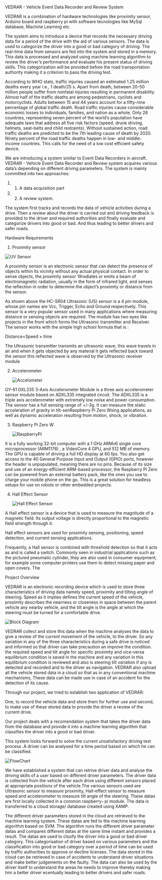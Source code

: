 VEDRAR - Vehicle Event Data Recorder and Review System

VEDRAR is a combination of hardware technologies like proximity sensor, Arduino board and raspberry pi with software tecnologies like MySql database, Machine Learning etc.

The system aims to introduce a device that records the necessary driving data for a period of the drive with the aid of various sensors. The data is used to categorize the driver into a good or bad category of driving. The real-time data from sensors are fed into the system and stored in a memory. This data is processed and analyzed using machine learning algorithm to review the driver’s performance and evaluate his present status of driving skills. This categorization will be provided before the road transportation authority making it a criterion to pass the driving test.

According to WHO stats, traffic injuries caused an estimated 1.25 million deaths every year
i.e., 1 death/25 s. Apart from death, between 20-50 million people suffer from nonfatal injuries
resulting in permanent disability. Almost half of the traffic deaths are among pedestrians, cyclists
and motorcyclists. Adults between 15 and 44 years account for a fifty-nine percentage of global
traffic death. Road traffic injuries cause considerable economic losses to individuals, families, and
nation as a whole. Only 28 countries, representing seven percent of the world’s population have
adequate laws that address all five risk factors (speed, drunk driving, helmets, seat-belts and child
restraints). Without sustained action, road traffic deaths are predicted to be the 7th leading cause
of death by 2020. Ninety percent of the road traffic deaths happen in low- and middle- income
countries. This calls for the need of a low cost efficient safety device.

We are introducing a system similar to Event Data Recorders in aircraft. VEDRAR -
Vehicle Event Data Recorder and Review system acquires various data’s depending on different
driving parameters. The system is mainly committed into two approaches:
1. 1. A data acquisition part
2. 2. A review system.

The system first tracks and records the data of vehicle activities during a drive. Then a
review about the driver is carried out and driving feedback is provided to the driver and required
authorities and finally evaluate and categorize drivers into good or bad. And thus leading to better
drivers and safer roads.


Hardware Requirements

1. Proximity sensor



![UV Sensor](https://user-images.githubusercontent.com/66065921/111907761-c45dee00-8a7c-11eb-8a7a-45b07246f57e.png)


 A proximity sensor is an electronic sensor that can detect the presence of objects within
 its vicinity without any actual physical contact. In order to sense objects, the proximity sensor
 19radiates or emits a beam of electromagnetic radiation, usually in the form of infrared light, and
 senses the reflection in order to determine the object’s proximity or distance from the sensor.


 As shown above the HC-SR04 Ultrasonic (US) sensor is a 4 pin module, whose pin names
 are Vcc, Trigger, Echo and Ground respectively. This sensor is a very popular sensor used in many
 applications where measuring distance or sensing objects are required. The module has two eyes
 like projects in the front which forms the Ultrasonic transmitter and Receiver. The sensor works
 with the simple high school formula that is : 
 
 Distance=Speed × time 
 
 The Ultrasonic transmitter transmits an ultrasonic wave, this wave travels in air and when it
 gets objected by any material it gets reflected back toward the sensor this reflected wave is observed
 by the Ultrasonic receiver module

2. Accelerometer

    ![Accelometer](https://user-images.githubusercontent.com/66065921/111907946-5bc34100-8a7d-11eb-8520-e9ff80396911.png)


GY-61 DXL335 3-Axis Accelerometer Module is a three axis accelerometer sensor module
based on ADXL335 integrated circuit. The ADXL335 is a triple axis accelerometer with extremely
low noise and power consumption. The sensor has a full sensing range of +/-3g. It can measure the
static acceleration of gravity in tilt-senRaspberry Pi Zero Wsing applications, as well as dynamic acceleration resulting
from motion, shock, or vibration.

3. Raspberry Pi Zero W

    ![RaspberryPI](https://user-images.githubusercontent.com/66065921/111908012-9927ce80-8a7d-11eb-9c09-f537a2824c33.png)
    
    
It is a fully working 32-bit computer with a 1 GHz ARMv6 single core microprocessor
(ARM1176) , a VideoCore 4 GPU, and 512 MB of memory. The GPU is capable of driving a full
HD display at 60 fps. You also get access to the 40 General Purpose Input and Output (GPIO)
ports, however the header is unpopulated, meaning there are no pins. Because of its size and use of
an energy-efficient ARM-based processor, the Raspberry Pi Zero can be powered from an external battery pack, like the ones you use to charge your mobile phone on 
the go. This is a great solution for headless setups for use on robots or other embedded projects.


4. Hall Effect Sensor

      ![Hall Effect Sensor](https://user-images.githubusercontent.com/66065921/111908099-e4da7800-8a7d-11eb-9be6-6c047b250b53.png)
      
A Hall effect sensor is a device that is used to measure the magnitude of a magnetic field.
Its output voltage is directly proportional to the magnetic field strength through it.

Hall effect sensors are used for proximity sensing, positioning, speed detection, and current
sensing applications.

Frequently, a Hall sensor is combined with threshold detection so that it acts as and is
called a switch. Commonly seen in industrial applications such as the pictured pneumatic cylinder,
they are also used in consumer equipment; for example some computer printers use them to detect
missing paper and open covers. The


        
Project Overview
  
  VEDRAR is an electronic recording device which is used to store three characteristics of
driving data namely speed, proximity and tilting angle of steering. Speed as it implies defines the current speed of the vehicle, proximity describes the nearness or closeness in space between
the parent vehicle any nearby vehicle, and the tilt angle is the angle at which the steering must be
turned for a comfortable drive.

![Block Diagram](https://user-images.githubusercontent.com/66065921/111908173-3a168980-8a7e-11eb-8576-8a969f3e8f85.png)

VEDRAR collect and store this data when the machine analyses
the data to give a review of the current movement of the vehicle, to the driver. So any variation
in any of the three characteristics during a safe drive is noticed and informed so that driver can
take precaution an improve the condition. the required speed and tilt angle for specific proximity
and vice-versa equilibrium condition is saved in the machine and any variation in this equilibrium
condition is reviewed and also is steering tilt variation if any is detected and recorded and to the
driver as navigation. VEDRAR also upload all the vehicle stored data in a cloud so that as in
any conventional machine mechanisms, These data can be made use in case of an accident for the
detection of its cause.

Through our project, we tried to establish two application of VEDRAR:

One, to record
the vehicle data and store them for further use and second, to make use of these stored data to
provide the driver a review of the current drive.

Our project deals with a recomendation system that takes the driver data from the database
and provide it into a machine learning algorithm that classifies the driver into a good or bad driver.

This system looks forward to solve the current unsatisfactory driving test process .A driver
can be analysed for a time period based on which he can be classified.

![FlowChart](https://user-images.githubusercontent.com/66065921/111908290-a8f3e280-8a7e-11eb-9b1e-de2c12398c22.png)


We have established a system that can retrive driver data and analyse the driving skills of a
user based on different driver parameters. The driver data is collected from the vehicle after each
drive using different sensors placed at appropriate positions of the vehicle.The various sensors used
are Ultrasonic sensor to measure proximity, Hall-effect sensor to measure speed and accelerometer
to measure tilt angle of the steering. These datas are first locally collected in a common raspberry-
pi module. The data is transferred to a cloud storage/ database created using XAMP.

The different driver parameters stored in the cloud are retrieved to the machine learning
system. These datas are fed to the machine learning algorithm based on SVM. The algorithm
runs the different driver parameter datas and compares different datas at the same time instant
and provides a result. The datas are used to clssify the driver into a good or bad driver category.
This categorisation of driver based on various parameters and the classification into good or bad
category over a period of time can be used by traffic authorities to approve or decline licenses. The
data stored in the cloud can be retrieved in case of accidents to understand driver situations and
make better judgements on the faulty. The data can also be used by the driver itself to understand
the areas he needs to improve thereby making him a better driver ecentually leading to better
drivers and safer roads.
